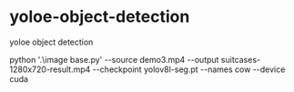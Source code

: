 # yoloe-object-detection
yoloe object detection


python '.\image base.py' --source demo3.mp4 --output suitcases-1280x720-result.mp4 --checkpoint yolov8l-seg.pt --names cow --device cuda
